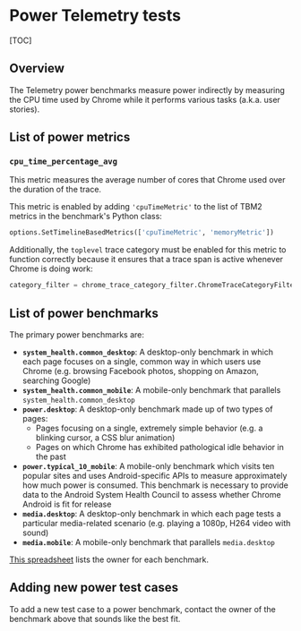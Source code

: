 # Power Telemetry tests

[TOC]

## Overview

The Telemetry power benchmarks measure power indirectly by measuring the CPU time used by Chrome while it performs various tasks (a.k.a. user stories).

## List of power metrics

### `cpu_time_percentage_avg`
This metric measures the average number of cores that Chrome used over the duration of the trace.

This metric is enabled by adding `'cpuTimeMetric'` to the list of TBM2 metrics in the benchmark's Python class:

```python
options.SetTimelineBasedMetrics(['cpuTimeMetric', 'memoryMetric'])
```

Additionally, the `toplevel` trace category must be enabled for this metric to function correctly because it ensures that a trace span is active whenever Chrome is doing work:

```python
category_filter = chrome_trace_category_filter.ChromeTraceCategoryFilter(filter_string='toplevel')
```

## List of power benchmarks

The primary power benchmarks are:

- **`system_health.common_desktop`**: A desktop-only benchmark in which each page focuses on a single, common way in which users use Chrome (e.g. browsing Facebook photos, shopping on Amazon, searching Google)
- **`system_health.common_mobile`**: A mobile-only benchmark that parallels `system_health.common_desktop`
- **`power.desktop`**: A desktop-only benchmark made up of two types of pages:
  - Pages focusing on a single, extremely simple behavior (e.g. a blinking cursor, a CSS blur animation)
  - Pages on which Chrome has exhibited pathological idle behavior in the past
- **`power.typical_10_mobile`**: A mobile-only benchmark which visits ten popular sites and uses Android-specific APIs to measure approximately how much power is consumed. This benchmark is necessary to provide data to the Android System Health Council to assess whether Chrome Android is fit for release
- **`media.desktop`**: A desktop-only benchmark in which each page tests a particular media-related scenario (e.g. playing a 1080p, H264 video with sound)
- **`media.mobile`**: A mobile-only benchmark that parallels `media.desktop`

[This spreadsheet](https://docs.google.com/spreadsheets/d/1xaAo0_SU3iDfGdqDJZX_jRV0QtkufwHUKH3kQKF3YQs/edit#gid=0) lists the owner for each benchmark.

## Adding new power test cases
To add a new test case to a power benchmark, contact the owner of the benchmark above that sounds like the best fit.
